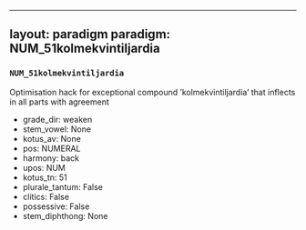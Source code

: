
---
layout: paradigm
paradigm: NUM_51kolmekvintiljardia
---
### ` NUM_51kolmekvintiljardia `

Optimisation hack for exceptional compound ’kolmekvintiljardia’ that inflects in all parts with agreement
* grade_dir: weaken
* stem_vowel: None
* kotus_av: None
* pos: NUMERAL
* harmony: back
* upos: NUM
* kotus_tn: 51
* plurale_tantum: False
* clitics: False
* possessive: False
* stem_diphthong: None
